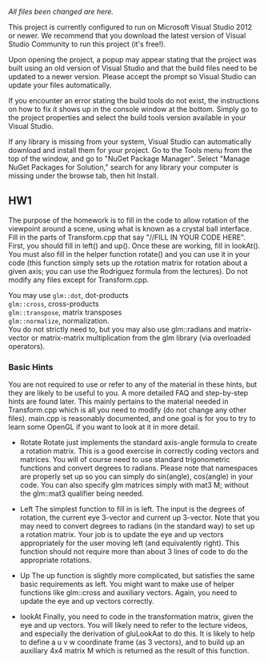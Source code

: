 *All files been changed are here.*

This project is currently configured to run on Microsoft Visual Studio 2012 or newer.
We recommend that you download the latest version of Visual Studio Community to run this project (it's free!).

Upon opening the project, a popup may appear stating that the project was built using an old version of Visual Studio and that the build files need to be updated to a newer version. Please accept the prompt so Visual Studio can update your files automatically.

If you encounter an error stating the build tools do not exist, the instructions on how to fix it shows up in the console window at the bottom. Simply go to the project properties and select the build tools version available in your Visual Studio.

If any library is missing from your system, Visual Studio can automatically download and install them for your project. Go to the Tools menu from the top of the window, and go to "NuGet Package Manager". Select "Manage NuGet Packages for Solution," search for any library your computer is missing under the browse tab, then hit Install.

## HW1
The purpose of the homework is to fill in the code to allow rotation of the viewpoint around a scene, using what is known as a crystal ball interface.  
Fill in the parts of Transform.cpp that say "//FILL IN YOUR CODE HERE". First, you should fill in left() and up(). Once these are working, fill in lookAt(). You must also fill in the helper function rotate() and you can use it in your code (this function simply sets up the rotation matrix for rotation about a given axis; you can use the Rodriguez formula from the lectures). Do not modify any files except for Transform.cpp.

You may use `glm::dot`,  dot-products  
`glm::cross`, cross-products  
`glm::transpose`, matrix transposes  
`glm::normalize`, normalization.  
You do not strictly need to, but you may also use glm::radians and matrix-vector or matrix-matrix multiplication from the glm library (via overloaded operators).

### Basic Hints
You are not required to use or refer to any of the material in these hints, but they are likely to be useful to you.  A more detailed FAQ and step-by-step hints are found later.  This mainly pertains to the material needed in Transform.cpp which is all you need to modify (do not change any other files). main.cpp is reasonably documented, and one goal is for you to try to learn some OpenGL if you want to look at it in more detail.

- Rotate
Rotate just implements the standard axis-angle formula to create a rotation matrix. This is a good exercise in correctly coding vectors and matrices. You will of course need to use standard trigonometric functions and convert degrees to radians.  Please note that namespaces are properly set up so you can simply do sin(angle), cos(angle) in your code.  You can also specify glm matrices simply with mat3 M; without the glm::mat3 qualifier being needed.  

- Left
The simplest function to fill in is left. The input is the degrees of rotation, the current eye 3-vector and current up 3-vector. Note that you may need to convert degrees to radians (in the standard way) to set up a rotation matrix. Your job is to update the eye and up vectors appropriately for the user moving left (and equivalently right). This function should not require more than about 3 lines of code to do the appropriate rotations.

- Up
The up function is slightly more complicated, but satisfies the same basic requirements as left. You might want to make use of helper functions like glm::cross and auxiliary vectors. Again, you need to update the eye and up vectors correctly.

- lookAt
Finally, you need to code in the transformation matrix, given the eye and up vectors. You will likely need to refer to the lecture videos, and especially the derivation of gluLookAat to do this. It is likely to help to define a u v w coordinate frame (as 3 vectors), and to build up an auxiliary 4x4 matrix M which is returned as the result of this function.
